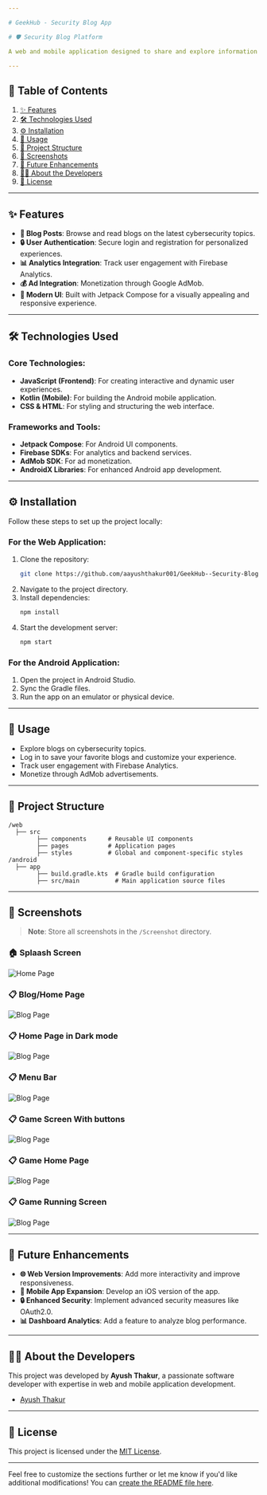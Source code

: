 ```yaml
---

# GeekHub - Security Blog App

# 🛡️ Security Blog Platform

A web and mobile application designed to share and explore information about cybersecurity, vulnerabilities, and secure coding practices. This platform provides an engaging way for security enthusiasts to stay updated with the latest trends and techniques in the field of cybersecurity.

---
```


## 📑 Table of Contents

1. [✨ Features](#features)
2. [🛠️ Technologies Used](#technologies-used)
3. [⚙️ Installation](#installation)
4. [🚀 Usage](#usage)
5. [📂 Project Structure](#project-structure)
6. [📸 Screenshots](#screenshots)
7. [🔮 Future Enhancements](#future-enhancements)
8. [👩‍💻 About the Developers](#about-the-developers)
9. [📜 License](#license)

---

## ✨ Features

- **📰 Blog Posts**: Browse and read blogs on the latest cybersecurity topics.
- **🔒 User Authentication**: Secure login and registration for personalized experiences.
- **📊 Analytics Integration**: Track user engagement with Firebase Analytics.
- **💰 Ad Integration**: Monetization through Google AdMob.
- **🎨 Modern UI**: Built with Jetpack Compose for a visually appealing and responsive experience.

---

## 🛠️ Technologies Used

### Core Technologies:
- **JavaScript (Frontend)**: For creating interactive and dynamic user experiences.
- **Kotlin (Mobile)**: For building the Android mobile application.
- **CSS & HTML**: For styling and structuring the web interface.

### Frameworks and Tools:
- **Jetpack Compose**: For Android UI components.
- **Firebase SDKs**: For analytics and backend services.
- **AdMob SDK**: For ad monetization.
- **AndroidX Libraries**: For enhanced Android app development.

---

## ⚙️ Installation

Follow these steps to set up the project locally:

### For the Web Application:
1. Clone the repository:
   ```bash
   git clone https://github.com/aayushthakur001/GeekHub--Security-Blog-App.git
   ```
2. Navigate to the project directory.
3. Install dependencies:
   ```bash
   npm install
   ```
4. Start the development server:
   ```bash
   npm start
   ```

### For the Android Application:
1. Open the project in Android Studio.
2. Sync the Gradle files.
3. Run the app on an emulator or physical device.

---

## 🚀 Usage

- Explore blogs on cybersecurity topics.
- Log in to save your favorite blogs and customize your experience.
- Track user engagement with Firebase Analytics.
- Monetize through AdMob advertisements.

---

## 📂 Project Structure

```
/web
  ├── src
        ├── components      # Reusable UI components
        ├── pages           # Application pages
        ├── styles          # Global and component-specific styles
/android
  ├── app
        ├── build.gradle.kts  # Gradle build configuration
        ├── src/main          # Main application source files
```

---

## 📸 Screenshots

> **Note**: Store all screenshots in the `/Screenshot` directory.

### 🏠 Splaash Screen
![Home Page](./screenshot/1.jpg)

### 📋 Blog/Home Page
![Blog Page](./screenshot/2.jpg)

### 📋 Home Page in Dark mode
![Blog Page](./screenshot/3.jpg)

### 📋 Menu Bar
![Blog Page](./screenshot/4.jpg)

### 📋 Game Screen With buttons
![Blog Page](./screenshot/5.jpg)

### 📋 Game Home Page
![Blog Page](./screenshot/6.png)

### 📋 Game Running Screen
![Blog Page](./screenshot/7.png)

---

## 🔮 Future Enhancements

- **🌐 Web Version Improvements**: Add more interactivity and improve responsiveness.
- **📱 Mobile App Expansion**: Develop an iOS version of the app.
- **🔒 Enhanced Security**: Implement advanced security measures like OAuth2.0.
- **📊 Dashboard Analytics**: Add a feature to analyze blog performance.

---

## 👩‍💻 About the Developers

This project was developed by **Ayush Thakur**, a passionate software developer with expertise in web and mobile application development.

- [Ayush Thakur](https://github.com/aayushthakur001/)

---

## 📜 License

This project is licensed under the [MIT License](LICENSE).

---

Feel free to customize the sections further or let me know if you'd like additional modifications! You can [create the README file here](https://github.com/aayushthakur001/GeekHub--Security-Blog-App/new/master?filename=README.md).
